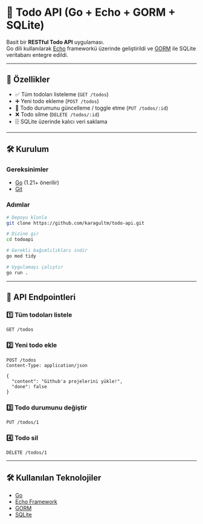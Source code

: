 # 📝 Todo API (Go + Echo + GORM + SQLite)

Basit bir **RESTful Todo API** uygulaması.  
Go dili kullanılarak [Echo](https://echo.labstack.com/) frameworkü üzerinde geliştirildi ve [GORM](https://gorm.io/) ile SQLite veritabanı entegre edildi.  

---

## 🚀 Özellikler
- ✅ Tüm todoları listeleme (`GET /todos`)  
- ➕ Yeni todo ekleme (`POST /todos`)  
- 🔄 Todo durumunu güncelleme / toggle etme (`PUT /todos/:id`)  
- ❌ Todo silme (`DELETE /todos/:id`)  
- 🗄️ SQLite üzerinde kalıcı veri saklama  

---

## 🛠️ Kurulum

### Gereksinimler
- [Go](https://go.dev/dl/) (1.21+ önerilir)  
- [Git](https://git-scm.com/)  

### Adımlar
```bash
# Depoyu klonla
git clone https://github.com/karagultm/todo-api.git

# Dizine gir
cd todoapi

# Gerekli bağımlılıkları indir
go mod tidy

# Uygulamayı çalıştır
go run .

```
---
## 📡 API Endpointleri

### 1️⃣ Tüm todoları listele

``` http
GET /todos
```

### 2️⃣ Yeni todo ekle

``` http
POST /todos
Content-Type: application/json

{
  "content": "Github'a projelerini yükle!",
  "done": false
}
```

### 3️⃣ Todo durumunu değiştir

``` http
PUT /todos/1
```

### 4️⃣ Todo sil

``` http
DELETE /todos/1
```

---

## 🛠 Kullanılan Teknolojiler

-   [Go](https://go.dev/)
-   [Echo Framework](https://echo.labstack.com/)
-   [GORM](https://gorm.io/)
-   [SQLite](https://www.sqlite.org/)
